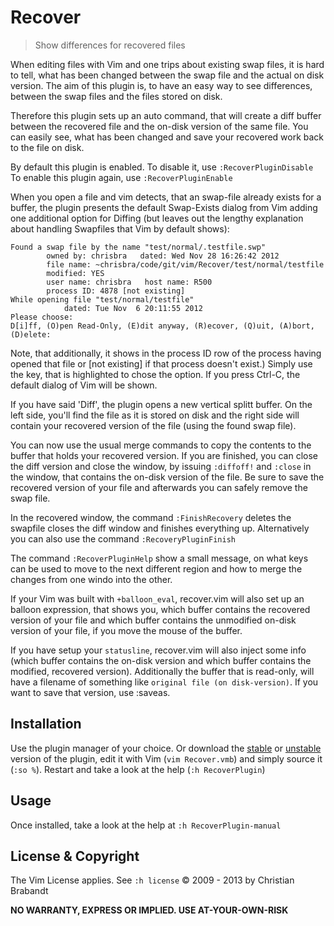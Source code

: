 Recover
======
> Show differences for recovered files

When editing files with Vim and one trips about existing swap files, it is hard to tell, what has been changed between the swap file and the actual on disk version. The aim of this plugin is, to have an easy way to see differences, between the swap files and the files stored on disk.

Therefore this plugin sets up an auto command, that will create a diff buffer between the recovered file and the on-disk version of the same file. You can easily see, what has been changed and save your recovered work back to the file on disk.

By default this plugin is enabled. To disable it, use `:RecoverPluginDisable`
To enable this plugin again, use `:RecoverPluginEnable`

When you open a file and vim detects, that an swap-file already exists for a buffer, the plugin presents the default Swap-Exists dialog from Vim adding one additional option for Diffing (but leaves out the lengthy explanation about handling Swapfiles that Vim by default shows):

    Found a swap file by the name "test/normal/.testfile.swp"
            owned by: chrisbra   dated: Wed Nov 28 16:26:42 2012
            file name: ~chrisbra/code/git/vim/Recover/test/normal/testfile
            modified: YES
            user name: chrisbra   host name: R500
            process ID: 4878 [not existing]
    While opening file "test/normal/testfile"
                dated: Tue Nov  6 20:11:55 2012
    Please choose:
    D[i]ff, (O)pen Read-Only, (E)dit anyway, (R)ecover, (Q)uit, (A)bort, (D)elete:

Note, that additionally, it shows in the process ID row of the process having opened that file or [not existing] if that process doesn't exist.) Simply use the key, that is highlighted to chose the option. If you press Ctrl-C, the default dialog of Vim will be shown.

If you have said 'Diff', the plugin opens a new vertical splitt buffer. On the left side, you'll find the file as it is stored on disk and the right side will contain your recovered version of the file (using the found swap file).

You can now use the usual merge commands to copy the contents to the buffer that holds your recovered version. If you are finished, you can close the diff version and close the window, by issuing `:diffoff!` and `:close` in the window, that contains the on-disk version of the file. Be sure to save the recovered version of your file and afterwards you can safely remove the swap file.

In the recovered window, the command `:FinishRecovery` deletes the swapfile closes the diff window and finishes everything up. Alternatively you can also use the command `:RecoveryPluginFinish`

The command `:RecoverPluginHelp` show a small message, on what keys can be used to move to the next different region and how to merge the changes from one windo into the other.

If your Vim was built with `+balloon_eval`, recover.vim will also set up an balloon expression, that shows you, which buffer contains the recovered version of your file and which buffer contains the unmodified on-disk version of your file, if you move the mouse of the buffer.

If you have setup your `statusline`, recover.vim will also inject some info (which buffer contains the on-disk version and which buffer contains the modified, recovered version). Additionally the buffer that is read-only, will have a filename  of something like `original file (on disk-version)`. If you want to save that version, use :saveas.

Installation
---

Use the plugin manager of your choice. Or download the [stable][] or [unstable][] version of the plugin, edit it with Vim (`vim Recover.vmb`) and simply source it (`:so %`). Restart and take a look at the help (`:h RecoverPlugin`)

[unstable]: https://github.com/chrisbra/Recover.vim
[stable]: http://www.vim.org/scripts/script.php?script_id=3068

Usage
---
Once installed, take a look at the help at `:h RecoverPlugin-manual`

License & Copyright
-------

The Vim License applies. See `:h license`
© 2009 - 2013 by Christian Brabandt

__NO WARRANTY, EXPRESS OR IMPLIED.  USE AT-YOUR-OWN-RISK__

